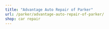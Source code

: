 ```yaml
---
title: "Advantage Auto Repair of Parker"
url: /parker/advantage-auto-repair-of-parker/
shop: car repair
---
```

